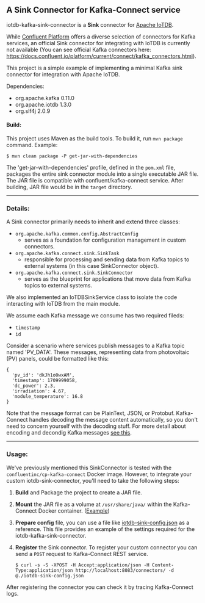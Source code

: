 ## A Sink Connector for Kafka-Connect service

iotdb-kafka-sink-connector is a **Sink** connector for [Apache IoTDB](https://iotdb.apache.org/). 

While [Confluent Platform](https://confluent.io) offers a diverse selection of connectors for Kafka services, an official Sink connector for integrating with IoTDB is currently not available (You can see official Kafka connectors here: https://docs.confluent.io/platform/current/connect/kafka_connectors.html).

This project is a simple example of implementing a minimal Kafka sink connector for integration with Apache IoTDB.

Dependencies:
* org.apache.kafka 0.11.0
* org.apache.iotdb 1.3.0
* org.slf4j 2.0.9

#### Build:
This project uses Maven as the build tools. To build it, run ```mvn package``` command. Example:
```
$ mvn clean package -P get-jar-with-dependencies
```

The 'get-jar-with-dependencies' profile, defined in the ```pom.xml``` file, packages the entire sink connector module into a single executable JAR file. The JAR file is compatible with confluent/kafka-connect service. After building, JAR file would be in the ```target``` directory.

---

### Details:
A Sink connector primarily needs to inherit and extend three classes:
* `org.apache.kafka.common.config.AbstractConfig`
    * serves as a foundation for configuration management in custom connectors.
* `org.apache.kafka.connect.sink.SinkTask`
    * responsible for processing and sending data from Kafka topics to external systems (in this case SinkConnector object).
* `org.apache.kafka.connect.sink.SinkConnector`
    * serves as the blueprint for applications that move data from Kafka topics to external systems.

We also implemented an IoTDBSinkService class to isolate the code interacting with IoTDB from the main module.

We assume each Kafka message we consume has two required fileds:
* `timestamp`
* `id`

Consider a scenario where services publish messages to a Kafka topic named 'PV_DATA'. These messages, representing data from photovoltaic (PV) panels, could be formatted like this:
```
{
  'pv_id': 'dkJh1o0wxAM',
  'timestamp': 1709999058,
  'dc_power': 2.3,
  'irradiation': 4.67,
  'module_temperature': 16.8
}
```

Note that the message format can be PlainText, JSON, or Protobuf. Kafka-Connect handles decoding the message content automatically, so you don't need to concern yourself with the decoding stuff. For more detail about encoding and decondig Kafka messages [see this](https://github.com/a-m-farahani/kafka-tutorial#schema-registry).

---

### Usage:
We've previously mentioned this SinkConnector is tested with the `confluentinc/cp-kafka-connect` Docker image. However, to integrate your custom iotdb-sink-connector, you'll need to take the following steps: 
1. **Build** and Package the project to create a JAR file.
2. **Mount** the JAR file as a volume at `/usr/share/java/` within the Kafka-Connect Docker container. ([Example](https://github.com/confluentinc/demo-scene/blob/master/kafka-connect-zero-to-hero/docker-compose.yml#L82-L87))
3. **Prepare config** file, you can use a file like [iotdb-sink-config.json](https://github.com/a-m-farahani/iotdb-kafka-sink-connector/blob/main/iotdb-sink-config.json) as a reference. This file provides an example of the settings required for the iotdb-kafka-sink-connector.
4. **Register** the Sink connector. To register your custom connector you can send a `POST` request to Kafka-Connect REST service.

    `$ curl -s -S -XPOST -H Accept:application/json -H Content-Type:application/json http://localhost:8083/connectors/ -d @./iotdb-sink-config.json`

After registering the connector you can check it by tracing Kafka-Connect logs.
